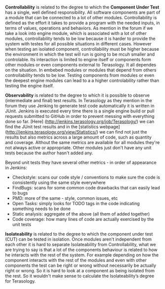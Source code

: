 **Controllability** is related to the degree to which the **Component Under Test** has a single, well defined responsibility. 
All software components are part of a module that can be connected to a lot of other modules. Controllability is defined as the effort it takes to provide 
a program with the needed inputs, in terms of values, operations and behaviors. As mention in the forum if we take a look into 
engine module, which is associated with a lot of other modules, controllability tends to be low because it is harder to 
provide the system with testes for all possible situations in different cases. However when testing an isolated component, controllability must be higher 
because the environment in which the test will run is going to be mcuh smaller and controlable. Its interaction is limited to engine itself or
components form other modules or even components external to Terasology. It all dependes on the situation. In embebed modules or modules that depend from 
others controllability tends to be low. 
Testing components from modules or even the deepest engine modules can lead to a a higher controlability rather than testing the engine itself. 


**Observability** is related to the degree to which it is possible to observe (intermediate and final) test results. 
In Terasology as they mention in the forum they use Jenking to generate test code automatically it is written in JUnit. 
Jenkins is executed every time there is a single engine build or pull requests submitted to GitHub in order to prevent messing with everything done so far.
[Here] (http://jenkins.terasology.org/job/Terasology/) we can find the JUnit test results and in the [statistics webpage] (http://jenkins.terasology.org/view/Statistics/)
 we can find not just the results but also metrics across a large amount of code, such as quantity and coverage. Althout the same metrics are available for all modules they're not always active or appropriate. 
Other modules just don't have any unit tests because the author hasn't added any.
 
 Beyond unit tests they have several other metrics - in order of appearance in Jenkins:
 
* Checkstyle: scans our code style / conventions to make sure the code is consistently using the same style everywhere
* FindBugs: scans for some common code drawbacks that can easily lead to bugs
* PMD: more of the same - style, common issues, etc
* Open Tasks: simply looks for TODO tags in the code indicating something needs to be done
* Static analysis: aggregate of the above (all them of added together)
* Code coverage: how many lines of code are actually exercised by the unit tests



**Isolateability** is related to the degree to which the component under test (CUT) can be tested in isolation.
Once modules aren't independent from each other it is hard to separate Isolateability from Controllability, what we are trying to say
 is that a lot of the components behaviour is related to how he interacts with the rest of the system. For example depending on how the component interacts with 
 the rest of the modules and even with other components the test can be right or wrong without necessarily be actually right or wrong. 
 So it is hard to look at a component as being isolated from the rest. So it wouldn't make sense to calculate the Isolateability’s degree for Terasology.